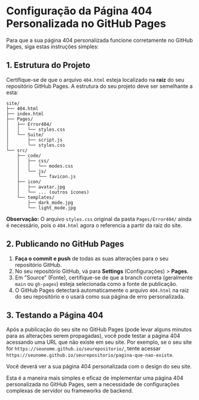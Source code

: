 # Configuração da Página 404 Personalizada no GitHub Pages

Para que a sua página 404 personalizada funcione corretamente no GitHub Pages, siga estas instruções simples:

## 1. Estrutura do Projeto

Certifique-se de que o arquivo `404.html` esteja localizado na **raiz** do seu repositório GitHub Pages. A estrutura do seu projeto deve ser semelhante a esta:

```
site/
├── 404.html
├── index.html
├── Pages/
│   ├── Error404/
│   │   └── styles.css
│   └── Suite/
│       ├── script.js
│       └── styles.css
└── src/
    ├── code/
    │   ├── css/
    │   │   └── modes.css
    │   └── js/
    │       └── favicon.js
    ├── icon/
    │   ├── avatar.jpg
    │   └── ... (outros ícones)
    └── templates/
        ├── dark_mode.jpg
        └── light_mode.jpg
```

**Observação:** O arquivo `styles.css` original da pasta `Pages/Error404/` ainda é necessário, pois o `404.html` agora o referencia a partir da raiz do site.

## 2. Publicando no GitHub Pages

1.  **Faça o commit e push** de todas as suas alterações para o seu repositório GitHub.
2.  No seu repositório GitHub, vá para **Settings** (Configurações) > **Pages**.
3.  Em "Source" (Fonte), certifique-se de que a branch correta (geralmente `main` ou `gh-pages`) esteja selecionada como a fonte de publicação.
4.  O GitHub Pages detectará automaticamente o arquivo `404.html` na raiz do seu repositório e o usará como sua página de erro personalizada.

## 3. Testando a Página 404

Após a publicação do seu site no GitHub Pages (pode levar alguns minutos para as alterações serem propagadas), você pode testar a página 404 acessando uma URL que não existe em seu site. Por exemplo, se o seu site for `https://seunome.github.io/seurepositorio/`, tente acessar `https://seunome.github.io/seurepositorio/pagina-que-nao-existe`.

Você deverá ver a sua página 404 personalizada com o design do seu site.

Esta é a maneira mais simples e eficaz de implementar uma página 404 personalizada no GitHub Pages, sem a necessidade de configurações complexas de servidor ou frameworks de backend.

